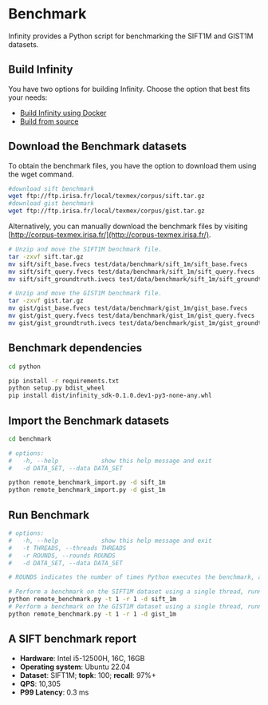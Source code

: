 # Benchmark

Infinity provides a Python script for benchmarking the SIFT1M and GIST1M datasets.

## Build Infinity

You have two options for building Infinity. Choose the option that best fits your needs:

- [Build Infinity using Docker](../README.md)
- [Build from source](./build_from_source.md)

## Download the Benchmark datasets

To obtain the benchmark files, you have the option to download them using the wget command.

```sh
#download sift benchmark
wget ftp://ftp.irisa.fr/local/texmex/corpus/sift.tar.gz
#download gist benchmark
wget ftp://ftp.irisa.fr/local/texmex/corpus/gist.tar.gz

```

Alternatively, you can manually download the benchmark files by visiting [http://corpus-texmex.irisa.fr/](http://corpus-texmex.irisa.fr/).

```sh
# Unzip and move the SIFT1M benchmark file.
tar -zxvf sift.tar.gz
mv sift/sift_base.fvecs test/data/benchmark/sift_1m/sift_base.fvecs
mv sift/sift_query.fvecs test/data/benchmark/sift_1m/sift_query.fvecs
mv sift/sift_groundtruth.ivecs test/data/benchmark/sift_1m/sift_groundtruth.ivecs

# Unzip and move the GIST1M benchmark file.
tar -zxvf gist.tar.gz
mv gist/gist_base.fvecs test/data/benchmark/gist_1m/gist_base.fvecs
mv gist/gist_query.fvecs test/data/benchmark/gist_1m/gist_query.fvecs
mv gist/gist_groundtruth.ivecs test/data/benchmark/gist_1m/gist_groundtruth.ivecs

```

## Benchmark dependencies

```sh
cd python

pip install -r requirements.txt
python setup.py bdist_wheel
pip install dist/infinity_sdk-0.1.0.dev1-py3-none-any.whl
```

## Import the Benchmark datasets

```sh
cd benchmark

# options:
#   -h, --help            show this help message and exit
#   -d DATA_SET, --data DATA_SET

python remote_benchmark_import.py -d sift_1m
python remote_benchmark_import.py -d gist_1m
```

## Run Benchmark

```sh
# options:
#   -h, --help            show this help message and exit
#   -t THREADS, --threads THREADS
#   -r ROUNDS, --rounds ROUNDS
#   -d DATA_SET, --data DATA_SET

# ROUNDS indicates the number of times Python executes the benchmark, and the result represents the average duration for each run.

# Perform a benchmark on the SIFT1M dataset using a single thread, running it only once.
python remote_benchmark.py -t 1 -r 1 -d sift_1m
# Perform a benchmark on the GIST1M dataset using a single thread, running it only once.
python remote_benchmark.py -t 1 -r 1 -d gist_1m
```
## A SIFT benchmark report

- **Hardware**: Intel i5-12500H, 16C, 16GB
- **Operating system**: Ubuntu 22.04
- **Dataset**: SIFT1M; **topk**: 100; **recall**: 97%+
- **QPS**: 10,305
- **P99 Latency**: 0.3 ms